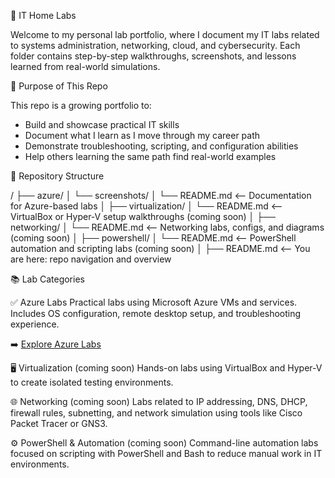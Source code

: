 🧪 IT Home Labs

Welcome to my personal lab portfolio, where I document my IT labs related to systems administration, networking, cloud, and cybersecurity. Each folder contains step-by-step walkthroughs, screenshots, and lessons learned from real-world simulations.

🧠 Purpose of This Repo

This repo is a growing portfolio to:
* Build and showcase practical IT skills
* Document what I learn as I move through my career path
* Demonstrate troubleshooting, scripting, and configuration abilities
* Help others learning the same path find real-world examples

📁 Repository Structure

/
├── azure/
│   └── screenshots/
│   └── README.md        <-- Documentation for Azure-based labs
│
├── virtualization/
│   └── README.md        <-- VirtualBox or Hyper-V setup walkthroughs (coming soon)
│
├── networking/
│   └── README.md        <-- Networking labs, configs, and diagrams (coming soon)
│
├── powershell/
│   └── README.md        <-- PowerShell automation and scripting labs (coming soon)
│
├── README.md            <-- You are here: repo navigation and overview

📚 Lab Categories

✅ Azure Labs
Practical labs using Microsoft Azure VMs and services. Includes OS configuration, remote desktop setup, and troubleshooting experience.

➡️ [Explore Azure Labs](./Azure/)

🖥️ Virtualization (coming soon)
Hands-on labs using VirtualBox and Hyper-V to create isolated testing environments.

🌐 Networking (coming soon)
Labs related to IP addressing, DNS, DHCP, firewall rules, subnetting, and network simulation using tools like Cisco Packet Tracer or GNS3.

⚙️ PowerShell & Automation (coming soon)
Command-line automation labs focused on scripting with PowerShell and Bash to reduce manual work in IT environments.
